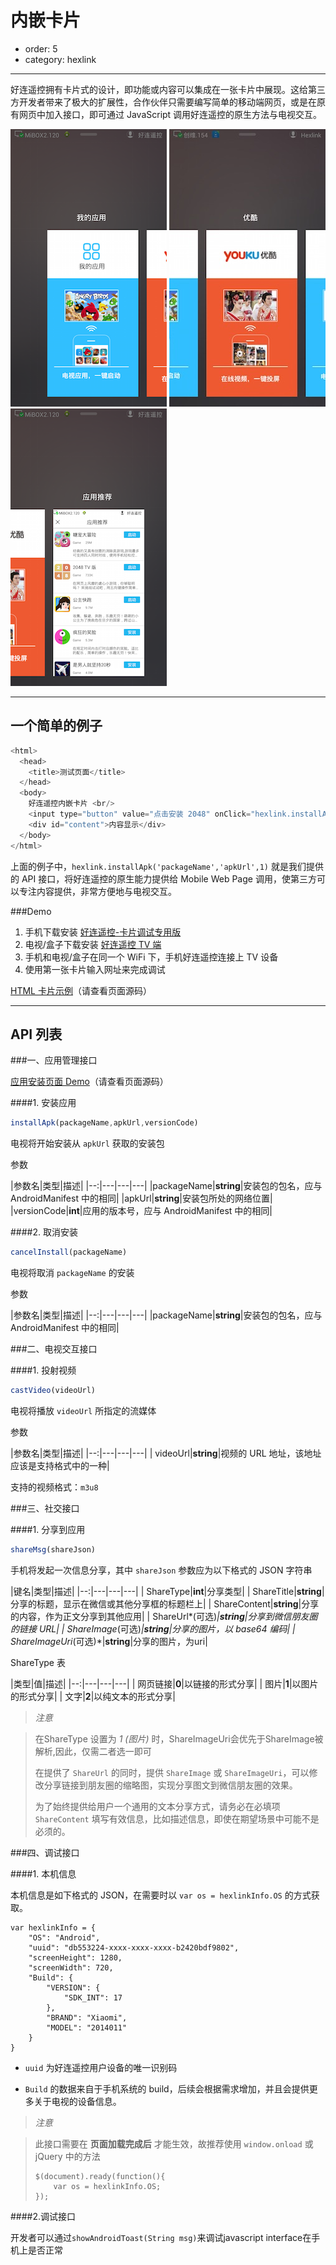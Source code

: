 # 内嵌卡片

- order: 5
- category: hexlink

---

好连遥控拥有卡片式的设计，即功能或内容可以集成在一张卡片中展现。这给第三方开发者带来了极大的扩展性，合作伙伴只需要编写简单的移动端网页，或是在原有网页中加入接口，即可通过 JavaScript 调用好连遥控的原生方法与电视交互。

![card_image1](../static/card-1.png)
![card_image2](../static/card-2.png)
![card_image3](../static/card-3.png)

---

## 一个简单的例子

```javascript
<html>
  <head>
    <title>测试页面</title>
  </head>
  <body>
    好连遥控内嵌卡片 <br/>
    <input type="button" value="点击安装 2048" onClick="hexlink.installApk('naozine.games.tv2048','http://apps.hihex.com/tv2048/2048plus-signed.apk',18);" /><br/>
    <div id="content">内容显示</div>
  </body>
</html>
```

上面的例子中，`hexlink.installApk('packageName','apkUrl',1)` 就是我们提供的 API 接口，将好连遥控的原生能力提供给 Mobile Web Page 调用，使第三方可以专注内容提供，非常方便地与电视交互。

###Demo


1. 手机下载安装 [好连遥控-卡片调试专用版](../demo/hexlink-card-debugger.apk)
2. 电视/盒子下载安装 [好连遥控 TV 端](http://apps.hihex.com/hexlink-tv/HexLinkTv.apk)
3. 手机和电视/盒子在同一个 WiFi 下，手机好连遥控连接上 TV 设备
4. 使用第一张卡片输入网址来完成调试
<!--demo: hexlink-android commit 052c3c4, base on v1.3.5 released-->

[HTML 卡片示例](../demo/hexlinkcard.html)（请查看页面源码）

---

## API 列表

###一、应用管理接口

[应用安装页面 Demo](../demo/app-mgt.html)（请查看页面源码）

####1. 安装应用

```javascript
installApk(packageName,apkUrl,versionCode)
```

电视将开始安装从 `apkUrl` 获取的安装包

参数

|参数名|类型|描述|
|--:|---|---|---|
|packageName|**string**|安装包的包名，应与 AndroidManifest 中的相同|
|apkUrl|**string**|安装包所处的网络位置|
|versionCode|**int**|应用的版本号，应与 AndroidManifest 中的相同|

####2. 取消安装

```javascript
cancelInstall(packageName)
```

电视将取消 `packageName` 的安装

参数

|参数名|类型|描述|
|--:|---|---|---|
|packageName|**string**|安装包的包名，应与 AndroidManifest 中的相同|


###二、电视交互接口

####1. 投射视频

```javascript
castVideo(videoUrl)
```

电视将播放 `videoUrl` 所指定的流媒体

参数

|参数名|类型|描述|
|--:|---|---|---|
| videoUrl|**string**|视频的 URL 地址，该地址应该是支持格式中的一种|

支持的视频格式：`m3u8`

###三、社交接口

####1. 分享到应用

```javascript
shareMsg(shareJson)
```

手机将发起一次信息分享，其中 `shareJson` 参数应为以下格式的 JSON 字符串

|键名|类型|描述|
|--:|---|---|---|
| ShareType|**int**|分享类型|
| ShareTitle|**string**|分享的标题，显示在微信或其他分享框的标题栏上|
| ShareContent|**string**|分享的内容，作为正文分享到其他应用|
| ShareUrl*(可选)*|**string**|分享到微信朋友圈的链接 URL|
| ShareImage*(可选)*|**string**|分享的图片，以 base64 编码|
| ShareImageUri*(可选)*|**string**|分享的图片，为uri|

ShareType 表

|类型|值|描述|
|--:|---|---|---|
| 网页链接|**0**|以链接的形式分享|
| 图片|**1**|以图片的形式分享|
| 文字|**2**|以纯文本的形式分享|

> *注意*

> 在ShareType 设置为 *1 (图片)* 时，ShareImageUri会优先于ShareImage被解析,因此，仅需二者选一即可
>
> 在提供了 `ShareUrl` 的同时，提供 `ShareImage` 或 `ShareImageUri`，可以修改分享链接到朋友圈的缩略图，实现分享图文到微信朋友圈的效果。
>
> 为了始终提供给用户一个通用的文本分享方式，请务必在必填项 `ShareContent` 填写有效信息，比如描述信息，即使在期望场景中可能不是必须的。


###四、调试接口

####1. 本机信息

本机信息是如下格式的 JSON，在需要时以 `var os = hexlinkInfo.OS` 的方式获取。

    var hexlinkInfo = {
        "OS": "Android",
        "uuid": "db553224-xxxx-xxxx-xxxx-b2420bdf9802",
        "screenHeight": 1280,
        "screenWidth": 720,
        "Build": {
            "VERSION": {
                "SDK_INT": 17
            },
            "BRAND": "Xiaomi",
            "MODEL": "2014011"
        }
    }

 - `uuid` 为好连遥控用户设备的唯一识别码

 - `Build` 的数据来自于手机系统的 build，后续会根据需求增加，并且会提供更多关于电视的设备信息。

> *注意*

> 此接口需要在 **页面加载完成后** 才能生效，故推荐使用 `window.onload` 或 jQuery 中的方法
> ```
> $(document).ready(function(){
>     var os = hexlinkInfo.OS;
> });
> ```


####2.调试接口

开发者可以通过`showAndroidToast(String msg)`来调试javascript interface在手机上是否正常

